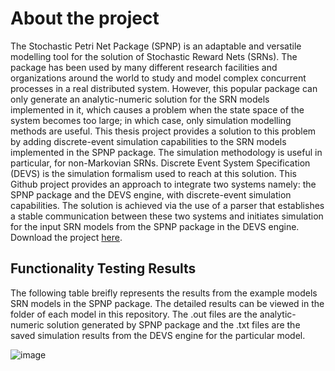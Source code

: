 # About the project
The Stochastic Petri Net Package (SPNP) is an adaptable and versatile modelling tool 
for the solution of Stochastic Reward Nets (SRNs). The package has been used by many 
different research facilities and organizations around the world to study and model 
complex concurrent processes in a real distributed system. However, this popular 
package can only generate an analytic-numeric solution for the SRN models 
implemented in it, which causes a problem when the state space of the system 
becomes too large; in which case, only simulation modelling methods are useful. This 
thesis project provides a solution to this problem by adding discrete-event simulation 
capabilities to the SRN models implemented in the SPNP package. The simulation 
methodology is useful in particular, for non-Markovian SRNs. Discrete Event System 
Specification (DEVS) is the simulation formalism used to reach at this solution. This Github 
project provides an approach to integrate two systems namely: the SPNP package and 
the DEVS engine, with discrete-event simulation capabilities. The solution is achieved 
via the use of a parser that establishes a stable communication between these two 
systems and initiates simulation for the input SRN models from the SPNP package in 
the DEVS engine. Download the project [here](https://github.com/nikhil-jain-k/DEVS-Based-Simulation-of-SPN-models).

## Functionality Testing Results
The following table breifly represents the results from the example models SRN models in the SPNP package. The detailed results can be viewed in the folder of each model in this repository. The .out files are the analytic-numeric solution generated by SPNP package and the .txt files are the saved 
simulation results from the DEVS engine for the particular model.


![image](https://user-images.githubusercontent.com/56188341/121183702-fa438f00-c881-11eb-9bbd-0541f4c9570a.png)
